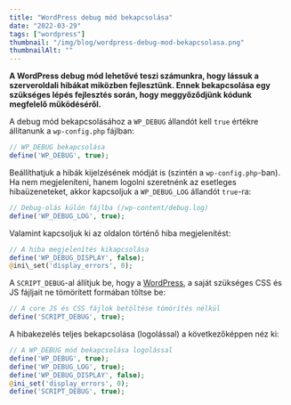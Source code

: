```yaml
---
title: "WordPress debug mód bekapcsolása"
date: "2022-03-29"
tags: ["wordpress"]
thumbnail: "/img/blog/wordpress-debug-mod-bekapcsolasa.png"
thumbnailAlt: ""
---
```


**A WordPress debug mód lehetővé teszi számunkra, hogy lássuk a szerveroldali hibákat miközben fejlesztünk. Ennek bekapcsolása egy szükséges lépés fejlesztés során, hogy meggyőződjünk kódunk megfelelő működéséről.**

A debug mód bekapcsolásához a `WP_DEBUG` állandót kell `true` értékre állítanunk a `wp-config.php` fájlban:

```php
// WP_DEBUG bekapcsolása
define('WP_DEBUG', true);
```

Beállíthatjuk a hibák kijelzésének módját is (szintén a `wp-config.php`-ban). Ha nem megjeleníteni, hanem logolni szeretnénk az esetleges hibaüzeneteket, akkor kapcsoljuk a `WP_DEBUG_LOG` állandót `true`-ra:

```php
// Debug-olás külön fájlba (/wp-content/debug.log)
define('WP_DEBUG_LOG', true);
```

Valamint kapcsoljuk ki az oldalon történő hiba megjelenítést:

```php
// A hiba megjelenítés kikapcsolása
define('WP_DEBUG_DISPLAY', false);
@ini\_set('display_errors', 0);
```

A `SCRIPT_DEBUG`-al állítjuk be, hogy a [WordPress](https://hu.wordpress.org/), a saját szükséges CSS és JS fájljait ne tömörített formában töltse be:

```php
// A core JS és CSS fájlok betöltése tömörítés nélkül
define('SCRIPT_DEBUG', true);
```

A hibakezelés teljes bekapcsolása (logolással) a következőképpen néz ki:

```php
// A WP_DEBUG mód bekapcsolása logolással
define('WP_DEBUG', true);
define('WP_DEBUG_LOG', true);
define('WP_DEBUG_DISPLAY', false);
@ini_set('display_errors', 0);
define('SCRIPT_DEBUG', true);
```
